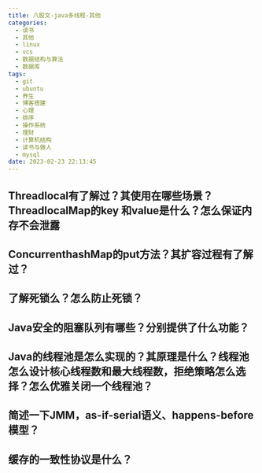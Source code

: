 ```yaml
---
title: 八股文-java多线程-其他
categories:
  - 读书
  - 其他
  - linux
  - vcs
  - 数据结构与算法
  - 数据库
tags:
  - git
  - ubuntu
  - 养生
  - 博客搭建
  - 心理
  - 排序
  - 操作系统
  - 理财
  - 计算机结构
  - 读书与做人
  - mysql
date: 2023-02-23 22:13:45
---
```






## Threadlocal有了解过？其使用在哪些场景？ThreadlocalMap的key 和value是什么？怎么保证内存不会泄露




## ConcurrenthashMap的put方法？其扩容过程有了解过？

## 了解死锁么？怎么防止死锁？

## Java安全的阻塞队列有哪些？分别提供了什么功能？

## Java的线程池是怎么实现的？其原理是什么？线程池怎么设计核心线程数和最大线程数，拒绝策略怎么选择？怎么优雅关闭一个线程池？

## 简述一下JMM，as-if-serial语义、happens-before模型？

## 缓存的一致性协议是什么？